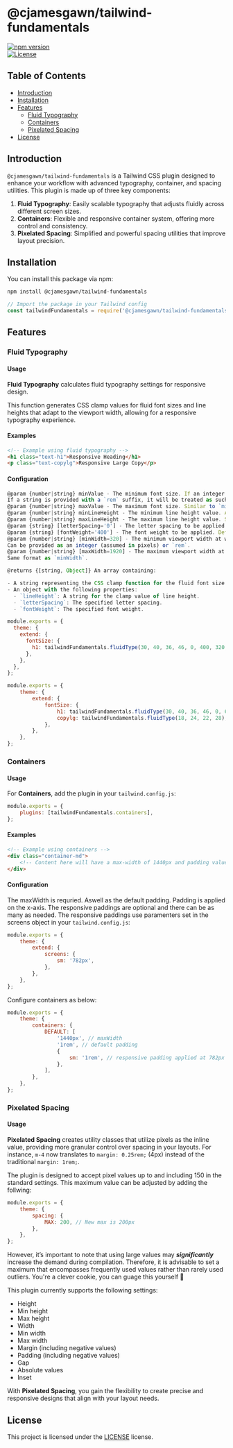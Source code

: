 # @cjamesgawn/tailwind-fundamentals

[![npm version](https://img.shields.io/npm/v/@cjamesgawn/tailwind-fundamentals.svg)](https://www.npmjs.com/package/@cjamesgawn/tailwind-fundamentals)  
[![License](https://img.shields.io/npm/l/@cjamesgawn/tailwind-fundamentals.svg)](LICENSE)

## Table of Contents

- [Introduction](#introduction)
- [Installation](#installation)
- [Features](#features)
  - [Fluid Typography](#fluid-typography)
  - [Containers](#containers)
  - [Pixelated Spacing](#pixelated-spacing)
- [License](#license)

## Introduction

`@cjamesgawn/tailwind-fundamentals` is a Tailwind CSS plugin designed to enhance your workflow with advanced typography, container, and spacing utilities. This plugin is made up of three key components:

1. **Fluid Typography**: Easily scalable typography that adjusts fluidly across different screen sizes.
2. **Containers**: Flexible and responsive container system, offering more control and consistency.
3. **Pixelated Spacing**: Simplified and powerful spacing utilities that improve layout precision.

## Installation

You can install this package via npm:

```bash
npm install @cjamesgawn/tailwind-fundamentals
```

```js file=tailwind.config.js
// Import the package in your Tailwind config
const tailwindFundamentals = require('@cjamesgawn/tailwind-fundamentals');
```

## Features

### Fluid Typography

#### Usage

**Fluid Typography** calculates fluid typography settings for responsive design.

This function generates CSS clamp values for fluid font sizes and line heights
that adapt to the viewport width, allowing for a responsive typography experience.

#### Examples

```html
<!-- Example using fluid typography -->
<h1 class="text-h1">Responsive Heading</h1>
<p class="text-copylg">Responsive Large Copy</p>
```

#### Configuration

```js
@param {number|string} minValue - The minimum font size. If an integer is provided, it is assumed to be in pixels.
If a string is provided with a `rem` suffix, it will be treated as such.
@param {number|string} maxValue - The maximum font size. Similar to `minValue`, can be provided as an integer or a `rem` value.
@param {number|string} minLineHeight - The minimum line height value. Accepts integers (assumed as pixels) or `rem` values.
@param {number|string} maxLineHeight - The maximum line height value. Same format as `minLineHeight`.
@param {string} [letterSpacing='0'] - The letter spacing to be applied. Defaults to `0`.
@param {string} [fontWeight='400'] - The font weight to be applied. Defaults to `400`.
@param {number|string} [minWidth=320] - The minimum viewport width at which font scaling begins. Defaults to `320`.
Can be provided as an integer (assumed in pixels) or `rem`.
@param {number|string} [maxWidth=1920] - The maximum viewport width at which font scaling ends. Defaults to `1920`.
Same format as `minWidth`.

@returns {[string, Object]} An array containing:

- A string representing the CSS clamp function for the fluid font size.
- An object with the following properties:
  - `lineHeight`: A string for the clamp value of line height.
  - `letterSpacing`: The specified letter spacing.
  - `fontWeight`: The specified font weight.

module.exports = {
  theme: {
    extend: {
      fontSize: {
        h1: tailwindFundamentals.fluidType(30, 40, 36, 46, 0, 400, 320, 1920),
      },
    },
  },
};
```

```js file=tailwind.config.js
module.exports = {
	theme: {
		extend: {
			fontSize: {
				h1: tailwindFundamentals.fluidType(30, 40, 36, 46, 0, 600),
				copylg: tailwindFundamentals.fluidType(18, 24, 22, 28),
			},
		},
	},
};
```

### Containers

#### Usage

For **Containers**, add the plugin in your `tailwind.config.js`:

```js file=tailwind.config.js
module.exports = {
	plugins: [tailwindFundamentals.containers],
};
```

#### Examples

```html
<!-- Example using containers -->
<div class="container-md">
	<!-- Content here will have a max-width of 1440px and padding values depending on the view width -->
</div>
```

#### Configuration

The maxWidth is requried. Aswell as the default padding. Padding is applied on the x-axis. The responsive paddings are optional and there can be as many as needed. The responsive paddings use paramenters set in the screens object in your `tailwind.config.js`:

```js file=tailwind.config.js
module.exports = {
	theme: {
		extend: {
			screens: {
				sm: '782px',
			},
		},
	},
};
```

Configure containers as below:

```js file=tailwind.config.js
module.exports = {
	theme: {
		containers: {
			DEFAULT: [
				'1440px', // maxWidth
				'1rem', // default padding
				{
					sm: '1rem', // responsive padding applied at 782px vw
				},
			],
		},
	},
};
```

### Pixelated Spacing

#### Usage

**Pixelated Spacing** creates utility classes that utilize pixels as the inline value, providing more granular control over spacing in your layouts. For instance, `m-4` now translates to `margin: 0.25rem;` (4px) instead of the traditional `margin: 1rem;`.

The plugin is designed to accept pixel values up to and including 150 in the standard settings. This maximum value can be adjusted by adding the follwing:

```js file=tailwind.config.js
module.exports = {
	theme: {
		spacing: {
			MAX: 200, // New max is 200px
		},
	},
};
```

However, it’s important to note that using large values may **_significantly_** increase the demand during compilation. Therefore, it is advisable to set a maximum that encompasses frequently used values rather than rarely used outliers. You're a clever cookie, you can guage this yourself :slightly_smiling_face:

This plugin currently supports the following settings:

- Height
- Min height
- Max height
- Width
- Min width
- Max width
- Margin (including negative values)
- Padding (including negative values)
- Gap
- Absolute values
- Inset

With **Pixelated Spacing**, you gain the flexibility to create precise and responsive designs that align with your layout needs.

## License

This project is licensed under the [LICENSE](/LICENSE) license.
